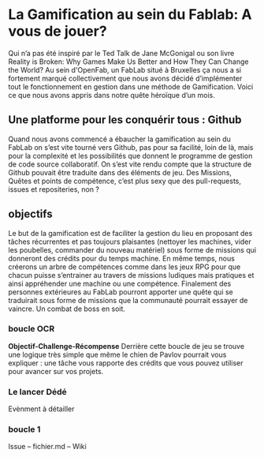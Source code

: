 
# La Gamification au sein du Fablab: A vous de jouer? 

Qui n’a pas été inspiré par le Ted Talk de Jane McGonigal ou son livre Reality is Broken: Why Games Make Us Better and How They Can Change the World? Au sein d'OpenFab, un FabLab situé à Bruxelles ça nous a si fortement marqué collectivement que nous avons décidé d’implémenter tout le fonctionnement en gestion dans une méthode de Gamification. Voici ce que nous avons appris dans notre quête héroïque d’un mois.  

## Une platforme pour les conquérir tous : Github  
Quand nous avons commencé a ébaucher la gamification au sein du FabLab on s’est vite tourné vers Github, pas pour sa facilité, loin de là, mais pour la complexité et les possibilités que donnent le programme de gestion de code source collaboratif. On s’est vite rendu compte que la structure de Github pouvait être traduite dans des éléments de jeu. Des Missions, Quêtes et points de compétence, c’est plus sexy que des pull-requests, issues et repositeries, non ?   

## objectifs
Le but de la gamification est de faciliter la gestion du lieu en proposant des tâches récurrentes et pas toujours plaisantes (nettoyer les machines, vider les poubelles, commander du nouveau matériel) sous forme de missions qui donneront des crédits pour du temps machine. En même temps, nous créerons un arbre de compétences comme dans les jeux RPG pour que chacun puisse s’entrainer au travers de missions ludiques mais pratiques et ainsi appréhender une machine ou une compétence. Finalement des personnes extérieures au FabLab pourront apporter une quête qui se traduirait sous forme de missions que la communauté pourrait essayer de vaincre. Un combat de boss en soit.   

### boucle OCR
**Objectif-Challenge-Récompense**
Derrière cette boucle de jeu se trouve une logique très simple que même le chien de Pavlov pourrait vous expliquer : une tâche vous rapporte des crédits que vous pouvez utiliser pour avancer sur vos projets. 

### Le lancer Dédé 
Evènment à détailler

### boucle 1 
Issue – fichier.md – Wiki  
